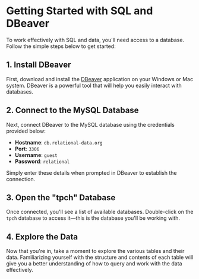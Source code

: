 # Getting Started with SQL and DBeaver

To work effectively with SQL and data, you'll need access to a database. Follow the simple steps below to get started:

## 1. Install DBeaver
First, download and install the [DBeaver](https://dbeaver.io/) application on your Windows or Mac system. DBeaver is a powerful tool that will help you easily interact with databases.

## 2. Connect to the MySQL Database
Next, connect DBeaver to the MySQL database using the credentials provided below:

- **Hostname**: `db.relational-data.org`
- **Port**: `3306`
- **Username**: `guest`
- **Password**: `relational`

Simply enter these details when prompted in DBeaver to establish the connection.

## 3. Open the "tpch" Database
Once connected, you'll see a list of available databases. Double-click on the `tpch` database to access it—this is the database you'll be working with.

## 4. Explore the Data
Now that you're in, take a moment to explore the various tables and their data. Familiarizing yourself with the structure and contents of each table will give you a better understanding of how to query and work with the data effectively.
